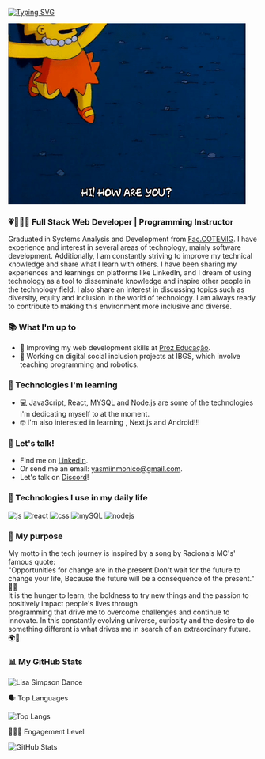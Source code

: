 [![Typing SVG](https://readme-typing-svg.demolab.com?font=Fira+Code&pause=1000&color=DE18F7&random=false&width=435&lines=Graduated+in+SADev.+-+Fac.COTEMIG%F0%9F%8E%93;I+live+in+Minas+Gerais%2C+%F0%9F%87%A7%F0%9F%87%B7%F0%9F%8C%8E;Full+Stack+Web+Developer%F0%9F%91%A9%F0%9F%8F%BE%E2%80%8D%F0%9F%92%BB;Currently+Teacher+off+Tec.%F0%9F%8D%8E;I+love+technology%F0%9F%92%9C;And+the+nature+and+animals%F0%9F%8C%B1%F0%9F%90%8B;My+nickname+is+YaYa+or+Yas%F0%9F%96%96)](https://git.io/typing-svg)

<img alt="Lisa Simpson" src="src/gifs/how-are-you.gif" width="480" height="366"></img>

### 💗👩🏽‍💻 Full Stack Web Developer | Programming Instructor 

Graduated in Systems Analysis and Development from  [Fac.COTEMIG](https://www.cotemig.com.br/). I have experience and interest in several areas of technology, mainly software development. Additionally, I am constantly striving to improve my technical knowledge and share what I learn with others. I have been sharing my experiences and learnings on platforms like LinkedIn, and I dream of using technology as a tool to disseminate knowledge and inspire other people in the technology field. I also share an interest in discussing topics such as diversity, equity and inclusion in the world of technology. I am always ready to contribute to making this environment more inclusive and diverse.

### 📚 What I'm up to
- 🧐 Improving my web development skills at [Proz Educação](https://prozeducacao.com.br). 
- 🔭 Working on digital social inclusion projects at IBGS, which involve teaching programming and robotics. 

### 🌱 Technologies I'm learning 
- 💻 JavaScript, React, MYSQL and Node.js are some of the technologies I'm dedicating myself to at the moment. 
- 🤓 I'm also interested in learning , Next.js and Android!!! 

### 💬 Let's talk! 
- Find me on [LinkedIn](https://www.linkedin.com/in/yasmiin-m%C3%B4nico/). 
- Or send me an email: [yasmiinmonico@gmail.com](mailto:amandafernandesalves11@gmail.com). 
- Let's talk on [Discord](https://discord.com/users/yasminmonico_27217)!

### 🚀 Technologies I use in my daily life

<div style="display: inline_block">
  <img align="center" alt="js" src="https://img.shields.io/badge/JavaScript-F7DF1E?style=for-the-badge&logo=javascript&logoColor=black" />
  <img align="center" alt="react" src="https://img.shields.io/badge/React-20232A?style=for-the-badge&logo=react&logoColor=61DAFB" />
  <img align="center" alt="css" src="https://img.shields.io/badge/CSS3-1572B6?style=for-the-badge&logo=css3&logoColor=white" />
  <img align="center" alt="mySQL" src="https://img.shields.io/badge/MySQL-005C84?style=for-the-badge&logo=mysql&logoColor=white" />
  <img align="center" alt="nodejs" src="https://img.shields.io/badge/Node.js-43853D?style=for-the-badge&logo=node.js&logoColor=white" />
</div>

### 🤔 My purpose
<p style="text-align: height;">
    My motto in the tech journey is inspired by a song by Racionais MC's' famous quote: 
    <br>"Opportunities for change are in the present
    Don't wait for the future to change your life,
    Because the future will be a consequence of the present." 💭🧠 
    <br>
    It is the hunger to learn, the boldness to try new things and the passion to positively impact people's lives through 
    <br>programming that drive me to overcome challenges and continue to innovate. In this constantly evolving universe, curiosity and the desire to do something different is what drives me in search of an extraordinary future. 🌍🍃</p>

### 📊 My GitHub Stats

<img alt="Lisa Simpson Dance" src="src/gifs/Lisadancing.gif" width="480" height="360"></img>

  🗣️ Top Languages 
  <p>
    <img src="https://github-readme-stats.vercel.app/api/top-langs/?username=YaYaMonico&size_weight=0.5&count_weight=0.5&theme=radical" alt="Top Langs">
  </p>
  👩🏽‍🎓 Engagement Level 
  <p>
    <img src="https://github-readme-stats.vercel.app/api?username=YaYaMonico&show_icons=true&theme=radical" alt="GitHub Stats">
  </p>



